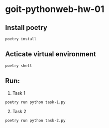 # goit-pythonweb-hw-01

## Install poetry

```
poetry install
```

## Acticate virtual environment

```
poetry shell
```

## Run:

1. Task 1

```
poetry run python task-1.py
```

2. Task 2

```
poetry run python task-2.py
```
